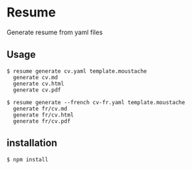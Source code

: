 # Resume

Generate resume from yaml files

## Usage

    $ resume generate cv.yaml template.moustache
      generate cv.md
      generate cv.html
      generate cv.pdf

    $ resume generate --french cv-fr.yaml template.moustache
      generate fr/cv.md
      generate fr/cv.html
      generate fr/cv.pdf

## installation

    $ npm install
